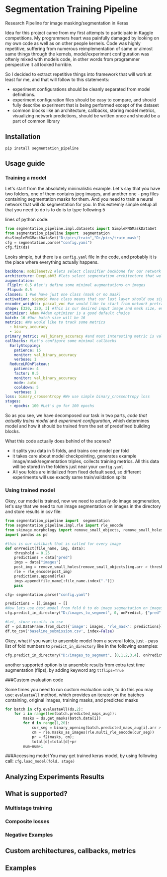 # Segmentation Training Pipeline
Research Pipeline for image masking/segmentation in Keras

Idea for this project came from my first attempts to participate in Kaggle competitions. My programmers heart was painfully damaged by looking on my own code as well as on other people kernels. Code was highly repetitive, suffering from numerous reimplementation of same or almost same things through the kernels, model/experiment configuration was oftenly mixed with models code, in other words from programmer perspective it all looked horrible. 

So I decided to extract repetitive things into framework that will work at least for me, and that will follow to this statements: 
 - experiment configurations should be cleanly separated from model definitions.
 - experiment configuration files should be easy to compare, and should fully describe experiment that is being performed except of the dataset
- common blocks like an architecture, callbacks, storing model metrics, visualizing network predictions, should be written once and should be a part of common library

## Installation

```
pip install segmentation_pipeline
```

## Usage guide

### Training a model

Let's start from the absolutely minimalistic example. Let's say that you have two folders, one of them contains
jpeg images, and another one - png files containing segmentation masks for them. And you need to train a neural network
that will do segmentation for you. In this extremly simple setup all that you need to do is to do is to type following 5

lines of python code:
```python
from segmentation_pipeline.impl.datasets import SimplePNGMaskDataSet
from segmentation_pipeline import  segmentation
ds=SimplePNGMaskDataSet("D:/pics/train","D:/pics/train_mask")
cfg = segmentation.parse("config.yaml")
cfg.fit(ds)
```

Looks simple, but there is a `config.yaml` file in the code, and probably it is the place where everything actually happens.

```yaml
backbone: mobilenetv2 #lets select classifier backbone for our network 
architecture: DeepLabV3 #lets select segmentation architecture that we would like to use
augmentation:
 Fliplr: 0.5 #let's define some minimal augmentations on images
 Flipud: 0.5 
classes: 1 #we have just one class (mask or no mask)
activation: sigmoid #one class means that our last layer should use sigmoid activation
encoder_weights: pascal_voc #we would like to start from network pretrained on pascal_voc dataset
shape: [320, 320, 3] #This is our desired input image and mask size, everything will be resized to fit.
optimizer: Adam #Adam optimizer is a good default choice
batch: 16 #Our batch size will be 16
metrics: #We would like to track some metrics
  - binary_accuracy 
  - iou
primary_metric: val_binary_accuracy #and most interesting metric is val_binary_accuracy
callbacks: #Let's configure some minimal callbacks
  EarlyStopping:
    patience: 15
    monitor: val_binary_accuracy
    verbose: 1
  ReduceLROnPlateau:
    patience: 4
    factor: 0.5
    monitor: val_binary_accuracy
    mode: auto
    cooldown: 5
    verbose: 1
loss: binary_crossentropy #We use simple binary_crossentropy loss
stages:
  - epochs: 100 #Let's go for 100 epochs
```

So as you see, we have decomposed our task in two parts, *code that actually trains model* and *experiment configuration*,
which determines model and how it should be trained from the set of predefined building blocks.
 
What this code actually does behind of the scenes?

-  it splits you data in 5 folds, and trains one model per fold
-  it takes care about model checkpointing, generates example image/mask/segmentation triples, collects training metrics. All this data will
   be stored in the folders just near your `config.yaml`
-  All you folds are initialized from fixed default seed, so different experiments will use exactly same train/validation splits     

### Using trained model

Okey, our model is trained, now we need to actually do image segmenation, let's say that we need to run image segmentation on
images in the directory and store results in csv file:

```python
from segmentation_pipeline import  segmentation
from segmentation_pipeline.impl.rle import rle_encode
from skimage.morphology import remove_small_objects, remove_small_holes
import pandas as pd

#this is our callback that is called for every image
def onPredict(file_name, img, data):
    threshold = 0.25
    predictions = data["pred"]
    imgs = data["images"]
    post_img = remove_small_holes(remove_small_objects(img.arr > threshold))
    rle = rle_encode(post_img)
    predictions.append(rle)
    imgs.append(file_name[:file_name.index(".")])
    pass

cfg= segmentation.parse("config.yaml")

predictions = [],images = []
#Now lets use best model from fold 0 to do image segmentation on images from images_to_segment
cfg.predict_in_directory("D:/images_to_segment", 0, onPredict, {"pred": predictions, "images": images})

#Let, store results in csv
df = pd.DataFrame.from_dict({'image': images, 'rle_mask': predictions})
df.to_csv('baseline_submission.csv', index=False)
``` 

Okey, what if you want to ansemble model from a several folds, just - pass list of fold numbers to
`predict_in_directory` like in the following examples:

```python
cfg.predict_in_directory("D:/images_to_segment", [0,1,2,3,4], onPredict, {"pred": predictions, "images": images})
```
another supported option is to ansemble results from extra test time augmentation (flips), by adding keyword arg `ttflips=True`
  
###Custom evaluation code

Some times you need to run custom evaluation code, to do this you may use: `evaluateAll` method, which provides an iterator
on the batches containing, original images, training masks, and predicted masks

```python
for batch in cfg.evaluateAll(ds,2):
    for i in range(len(batch.predicted_maps_aug)):
        masks = ds.get_masks(batch.data[i])
        for d in range(1,20):
            cur_seg = binary_opening(batch.predicted_maps_aug[i].arr > d/20, np.expand_dims(disk(2), -1))
            cm = rle.masks_as_images(rle.multi_rle_encode(cur_seg))
            pr = f2(masks, cm);
            total[d]=total[d]+pr
        num=num+1
```

###Accessing model
You may get trained keras model, by using following call: ```cfg.load_model(fold, stage)```

## Analyzing Experiments Results


 
## What is supported?

### Multistage training

### Composite losses

### Negative Examples

## Custom architectures, callbacks, metrics



## Examples